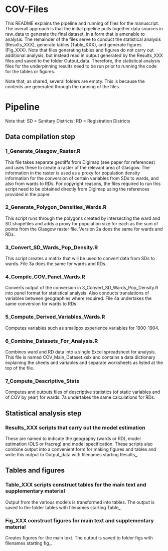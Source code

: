 # COV-Files
This README explains the pipeline and running of files for the manuscript. The overall approach is that
the initial pipeline pulls together data sources in raw_data to generate the final dataset, in a form that is amenable to analysis. The remainder of the files serve to conduct the statistical analysis (Results_XXX), generate tables (Table_XXX), and generate figures (Fig_XXX). Note that files generating tables and figures do not carry out additional analysis, but instead read in output generated by the Results_XXX files and saved to the folder Output_data. Therefore, the statistical analysis files for the underpinning results need to be run prior to running the code for the tables or figures.

Note that, as shared, several folders are empty. This is because the contents are generated through the running of the files.

# Pipeline
Note that: SD = Sanitary Districts; RD = Registration Districts

## Data compilation step

### 1_Generate_Glasgow_Raster.R
This file takes separate geotiffs from Digimap (see paper for references) and uses these to create a raster of the relevant area of Glasgow. The information in the raster is used as a proxy for population density information for the conversion of certain variables from SDs to wards, and also from wards to RDs. For copyright reasons, the files required to run this script need to be obtained directly from Digimap using the references provided in the paper.

### 2_Generate_Polygon_Densities_Wards.R
This script runs through the polygons created by intersecting the ward and SD shapefiles and adds a proxy for population size for each as the sum of points from the Glasgow raster file. Version 2a does the same for wards and RDs.

### 3_Convert_SD_Wards_Pop_Density.R
This script creates a matrix that will be used to convert data from SDs to wards. File 3a does the same for wards and RDs.

### 4_Compile_COV_Panel_Wards.R
Converts output of the conversion in 3_Convert_SD_Wards_Pop_Density.R into panel format for statistical analysis. Also conducts translations of variables between geographies where required. File 4a undertakes the same conversion for wards to RDs.

### 5_Compute_Derived_Variables_Wards.R
Computes variables such as smallpox experience variables for 1900-1904. 

### 6_Combine_Datasets_For_Analysis.R
Combines ward and RD data into a single Excel spreadsheet for analysis.
This file is named COV_Main_Dataset.xslx and contains a data dictionary explaining the sheets and variables and separate worksheets as listed at the top of the file.

### 7_Compute_Descriptive_Stats
Computes and outputs files of descriptive statistics (of static variables and of COV by year) for wards. 7a undertakes the same calculations for RDs.

## Statistical analysis step

### Results_XXX scripts that carry out the model estimation
These are named to indicate the geography (wards or RD), model estimation (OLS or fracreg) and model specification. These scripts also combine output into a convenient form for making figures and tables and write this output to Output_data with filenames starting Results_.

## Tables and figures

### Table_XXX scripts construct tables for the main text and supplementary material
Output from the various models is transformed into tables. The output is saved to the folder tables with filenames starting Table_.

### Fig_XXX construct figures for main text and supplementary material
Creates figures for the main text. The output is saved to folder figs with filenames starting fig_. 

